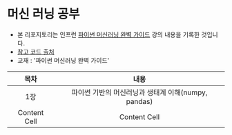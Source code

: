 # 머신 러닝 공부
* 본 리포지토리는 인프런 [파이썬 머신러닝 완벽 가이드](https://www.inflearn.com/course/%ED%8C%8C%EC%9D%B4%EC%8D%AC-%EB%A8%B8%EC%8B%A0%EB%9F%AC%EB%8B%9D-%EC%99%84%EB%B2%BD%EA%B0%80%EC%9D%B4%EB%93%9C/dashboard) 강의 내용을 기록한 것입니다.
* [참고 코드 출처](https://github.com/chulminkw/PerfectGuide)
* 교재 : '파이썬 머신러닝 완벽 가이드'

| 목차 | 내용 | 
| :------------: | :-------------: |
| 1장 | 파이썬 기반의 머신러닝과 생태계 이해(numpy, pandas) | 
| Content Cell | Content Cell |

